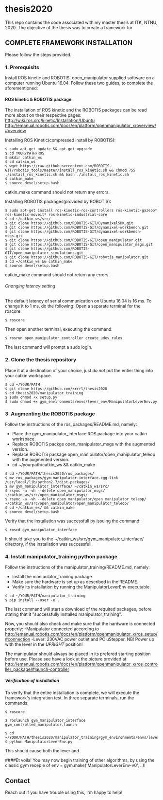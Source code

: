 # thesis2020
This repo contains the code associated with my master thesis at ITK, NTNU, 2020.
The objective of the thesis was to create a framework for 


## COMPLETE FRAMEWORK INSTALLATION
Please follow the steps provided.

### 1. Prerequisits
Install ROS kinetic and ROBOTIS' open_manipulator supplied software on a computer running Ubuntu 16.04.
Follow these two guides, to complete the aforementioned:

#### ROS kinetic & ROBOTIS package
The installation of ROS kinetic and the ROBOTIS packages can be read more about on their respective pages:
http://wiki.ros.org/kinetic/Installation/Ubuntu
http://emanual.robotis.com/docs/en/platform/openmanipulator_x/overview/#overview

Installing ROS Kinetic(compressed install by ROBOTIS):
```shell
$ sudo apt-get update && apt-get upgrade
$ cd YOUR/PATH/ROS
$ mkdir catkin_ws
$ cd catkin_ws
$ wget https://raw.githubusercontent.com/ROBOTIS-GIT/robotis_tools/master/install_ros_kinetic.sh && chmod 755 ./install_ros_kinetic.sh && bash ./install_ros_kinetic.sh
$ catkin_make
$ source devel/setup.bash
```
catkin_make command should not return any errors.

Installing ROBOTIS packages(provided by ROBOTIS):
```shell
$ sudo apt-get install ros-kinetic-ros-controllers ros-kinetic-gazebo* ros-kinetic-moveit* ros-kinetic-industrial-core
$ cd ~/catkin_ws/src/
$ git clone https://github.com/ROBOTIS-GIT/DynamixelSDK.git
$ git clone https://github.com/ROBOTIS-GIT/dynamixel-workbench.git
$ git clone https://github.com/ROBOTIS-GIT/dynamixel-workbench-msgs.git
$ git clone https://github.com/ROBOTIS-GIT/open_manipulator.git
$ git clone https://github.com/ROBOTIS-GIT/open_manipulator_msgs.git
$ git clone https://github.com/ROBOTIS-GIT/open_manipulator_simulations.git
$ git clone https://github.com/ROBOTIS-GIT/robotis_manipulator.git
$ cd ~/catkin_ws && catkin_make
$ source devel/setup.bash
```
catkin_make command should not return any errors.

###### Changing latency setting
The default latency of serial communication on Ubuntu 16.04 is 16 ms.
To change it to 1 ms, do the following:
Open a separate terminal for the roscore:
```shell
$ roscore
```
Then open another terminal, executing the command:
```shell
$ rosrun open_manipulator_controller create_udev_rules
```
The last command will prompt a sudo login.


### 2. Clone the thesis repository
Place it at a destination of your choice, just _do not_ put the entier thing into your catkin workspace.
```shell
$ cd ~/YOUR/PATH
$ git clone https://github.com/krrrl/thesis2020
$ cd thesis2020/manipulator_training
$ sudo chmod +x setup.py
$ sudo chmod +x gym_environments/envs/lever_env/ManipulatorLeverEnv.py
```

### 3. Augmenting the ROBOTIS package
Follow the instructions of the ros_packages/README.md, namely:
- Place the gym_manipulator_interface ROS package into your catkin workspace.
- Replace ROBOTIS packge open_manipulator_msgs with the augmented version.
- Replace ROBOTIS package open_manipulator/open_manipulator_teleop with the augmented version.
- cd ~/yourpath/catkin_ws && catkin_make

```shell
$ cd ~/YOUR/PATH/thesis2020/ros_packages/
$ mv ros_packages/gym-manipulator-interface.egg-link /usr/local/lib/python2.7/dist-packages/
$ mv gym_manipulator_interface/ ~/catkin_ws/src/
$ rsync -a -vh --delete open_manipulator_msgs/ ~/catkin_ws/src/open_manipulator_msgs/
$ rsync -a -vh --delete open_manipulator/open_manipulator_teleop/ ~/catkin_ws/src/open_manipulator/open_manipulator_teleop/
$ cd ~/catkin_ws/ && catkin_make
$ source devel/setup.bash
```
Verify that the installation was successfull by issuing the command:
```shell
$ roscd gym_manipulator_interface
```
It should take you to the ~/catkin_ws/src/gym_manipulator_interface/ directory, if the installation was successfull.

### 4. Install manipulator_training python package
Follow the instructions of the manipulator_training/README.md, namely:
- Install the manipulator_training package
- Make sure the hardware is set up as described in the README.
- Verify its installation by running the ManipulatorLeverEnv executable.

```shell
$ cd ~/YOUR/PATH/manipulator_training
$ pip install --user -e .
```
The last command will start a download of the required packages, before stating that it "successfully installed manipulator_training".

Now, you should also check and make sure that the hardware is connected properly:
-Manipulator connected according to <http://emanual.robotis.com/docs/en/platform/openmanipulator_x/ros_setup/#connection>
-Lever: 230VAC power outlet and PC <USB> uStepper. NB! Power up with the lever in the _UPRIGHT_ position!

The manipulator should always be placed in its prefered starting position before use.
Please see have a look at the picture provided at: <http://emanual.robotis.com/docs/en/platform/openmanipulator_x/ros_controller_package/#launch-controller>

##### Verification of installation
To verify that the entire installation is complete, we will execute the framework's integration test.
In three separate terminals, run the commands:

```shell
$ roscore
```

```shell
$ roslaunch gym_manipulator_interface gym_controlled_manipulator.launch
```

```shell
$ cd ~/YOUR/PATH/thesis2020/manipulator_training/gym_environments/envs/lever_env/
$ python ManipulatorLeverEnv.py
```
This should cause both the lever and

####Et voila!
You may now begin training of other algorithms, by using the classic gym recepie of env = gym.make('ManipulatorLeverEnv-v0', ..)!

## Contact
Reach out if you have trouble using this, I'm happy to help!
